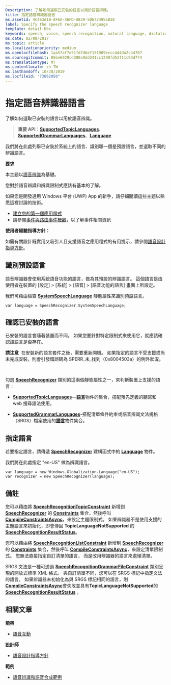 ```yaml
---
Description: 了解如何選取已安裝的語言以用於語音辨識。
title: 指定語音辨識器語言
ms.assetid: 4C463A1B-AF6A-46FD-A839-5D6724955B38
label: Specify the speech recognizer language
template: detail.hbs
keywords: speech, voice, speech recognition, natural language, dictation, input, user interaction, 語音, 聲音, 語音辨識, 自然語言, 聽寫, 輸入, 使用者互動
ms.date: 02/08/2017
ms.topic: article
ms.localizationpriority: medium
ms.openlocfilehash: 1aa57af7e51fd7d6ef151909eccc444da2c44707
ms.sourcegitcommit: 05be6929cd380a9dd241cc1298fd53f11c93d774
ms.translationtype: MT
ms.contentlocale: zh-TW
ms.lasthandoff: 10/30/2019
ms.locfileid: "73062050"
---
```

# <a name="specify-the-speech-recognizer-language"></a>指定語音辨識器語言


了解如何選取已安裝的語言以用於語音辨識。

> **重要 API**：[**SupportedTopicLanguages**](https://docs.microsoft.com/uwp/api/windows.media.speechrecognition.speechrecognizer.supportedtopiclanguages)、[**SupportedGrammarLanguages**](https://docs.microsoft.com/uwp/api/windows.media.speechrecognition.speechrecognizer.supportedgrammarlanguages)、[**Language**](https://docs.microsoft.com/uwp/api/Windows.Globalization.Language)


我們將在此處列舉已安裝於系統上的語言、識別哪一個是預設語言，並選取不同的辨識語言。

**要求**

本主題以[語音辨識](speech-recognition.md)為基礎。

您對於語音辨識和辨識限制式應該有基本的了解。

如果您是開發通用 Windows 平台 (UWP) App 的新手，請仔細閱讀這些主題以熟悉這裡討論的技術。

-   [建立您的第一個應用程式](https://docs.microsoft.com/windows/uwp/get-started/your-first-app)
-   請參閱[事件與路由事件概觀](https://docs.microsoft.com/windows/uwp/xaml-platform/events-and-routed-events-overview)，以了解事件相關資訊

**使用者經驗指導方針：**

如需有關設計既實用又吸引人且支援語音之應用程式的有用提示，請參閱[語音設計指導方針](https://docs.microsoft.com/windows/uwp/input-and-devices/speech-interactions)。

## <a name="identify-the-default-language"></a>識別預設語言


語音辨識器會使用系統語音功能的語言，做為其預設的辨識語言。 這個語言是由使用者在裝置的 [設定] &gt; [系統] &gt; [語音] &gt; [語音功能的語言] 畫面上所設定。

我們可藉由檢查 [**SystemSpeechLanguage**](https://docs.microsoft.com/uwp/api/windows.media.speechrecognition.speechrecognizer.systemspeechlanguage) 靜態屬性來識別預設語言。

```CSharp
var language = SpeechRecognizer.SystemSpeechLanguage; 
```

## <a name="confirm-an-installed-language"></a>確認已安裝的語言


已安裝的語言會隨著裝置而不同。 如果您要針對特定限制式來使用它，就應該確認該語言是否存在。

**請注意**  在安裝新的語言套件之後，需要重新開機。 如果指定的語言不受支援或尚未完成安裝，則會引發錯誤碼為 SPERR\_未\_找到（0x8004503a）的例外狀況。

 

勾選 [**SpeechRecognizer**](https://docs.microsoft.com/uwp/api/Windows.Media.SpeechRecognition.SpeechRecognizer) 類別的這兩個靜態屬性之一，來判斷裝置上支援的語言：

-   [**SupportedTopicLanguages**](https://docs.microsoft.com/uwp/api/windows.media.speechrecognition.speechrecognizer.supportedtopiclanguages)—[**語言**](https://docs.microsoft.com/uwp/api/Windows.Globalization.Language)物件的集合，搭配預先定義的聽寫和 web 搜尋語法使用。

-   [**SupportedGrammarLanguages**](https://docs.microsoft.com/uwp/api/windows.media.speechrecognition.speechrecognizer.supportedgrammarlanguages)-搭配清單條件約束或語音辨識文法規格（SRGS）檔案使用的[**語言**](https://docs.microsoft.com/uwp/api/Windows.Globalization.Language)物件集合。

## <a name="specify-a-language"></a>指定語言


若要指定語言，請傳遞 [**SpeechRecognizer**](https://docs.microsoft.com/uwp/api/Windows.Globalization.Language) 建構函式中的 [**Language**](https://docs.microsoft.com/uwp/api/Windows.Media.SpeechRecognition.SpeechRecognizer) 物件。

我們將在此處指定 "en-US" 做為辨識語言。


```CSharp
var language = new Windows.Globalization.Language("en-US"); 
var recognizer = new SpeechRecognizer(language); 
```

## <a name="remarks"></a>備註


您可以藉由將 [**SpeechRecognitionTopicConstraint**](https://docs.microsoft.com/uwp/api/Windows.Media.SpeechRecognition.SpeechRecognitionTopicConstraint) 新增到 [**SpeechRecognizer**](https://docs.microsoft.com/uwp/api/windows.media.speechrecognition.speechrecognizer.constraints) 的 [**Constraints**](https://docs.microsoft.com/uwp/api/Windows.Media.SpeechRecognition.SpeechRecognizer) 集合，然後呼叫 [**CompileConstraintsAsync**](https://docs.microsoft.com/uwp/api/windows.media.speechrecognition.speechrecognizer.compileconstraintsasync)，來設定主題限制式。 如果辨識器不是使用支援的主題語言來初始化，即會傳回 **TopicLanguageNotSupported** 的 [**SpeechRecognitionResultStatus**](https://docs.microsoft.com/uwp/api/Windows.Media.SpeechRecognition.SpeechRecognitionResultStatus)。

您可以藉由將 [**SpeechRecognitionListConstraint**](https://docs.microsoft.com/uwp/api/Windows.Media.SpeechRecognition.SpeechRecognitionListConstraint) 新增到 [**SpeechRecognizer**](https://docs.microsoft.com/uwp/api/windows.media.speechrecognition.speechrecognizer.constraints) 的 [**Constraints**](https://docs.microsoft.com/uwp/api/Windows.Media.SpeechRecognition.SpeechRecognizer) 集合，然後呼叫 [**CompileConstraintsAsync**](https://docs.microsoft.com/uwp/api/windows.media.speechrecognition.speechrecognizer.compileconstraintsasync)，來設定清單限制式。 您無法直接指定自訂清單的語言， 而是改用辨識器的語言來處理清單。

SRGS 文法是一種可透過 [**SpeechRecognitionGrammarFileConstraint**](https://docs.microsoft.com/uwp/api/Windows.Media.SpeechRecognition.SpeechRecognitionGrammarFileConstraint) 類別呈現的開放式標準 XML 格式。 與自訂清單不同，您可以在 SRGS 標記中指定文法的語言。 如果辨識器未初始化為與 SRGS 標記相同的語言，則[**CompileConstraintsAsync**](https://docs.microsoft.com/uwp/api/windows.media.speechrecognition.speechrecognizer.compileconstraintsasync)會失敗並具有**TopicLanguageNotSupported**的[**SpeechRecognitionResultStatus**](https://docs.microsoft.com/uwp/api/Windows.Media.SpeechRecognition.SpeechRecognitionResultStatus) 。

## <a name="related-articles"></a>相關文章

**能夠**

* [語音互動](speech-interactions.md)

**設計師**

* [語音設計指導方針](https://docs.microsoft.com/windows/uwp/input-and-devices/speech-interactions)

**範例**

* [語音辨識和語音合成範例](https://go.microsoft.com/fwlink/p/?LinkID=619897)
 

 





